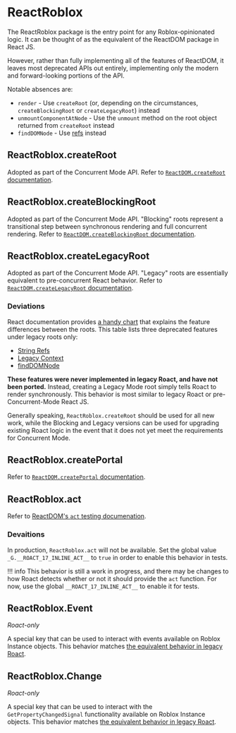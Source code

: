 # ReactRoblox

The ReactRoblox package is the entry point for any Roblox-opinionated logic. It can be thought of as the equivalent of the ReactDOM package in React JS.

However, rather than fully implementing all of the features of ReactDOM, it leaves most deprecated APIs out entirely, implementing only the modern and forward-looking portions of the API.

Notable absences are:

* `render` - Use `createRoot` (or, depending on the circumstances, `createBlockingRoot` or `createLegacyRoot`) instead
* `unmountComponentAtNode` - Use the `unmount` method on the root object returned from `createRoot` instead
* `findDOMNode` - Use [refs](https://reactjs.org/docs/refs-and-the-dom.html) instead

## ReactRoblox.createRoot
Adopted as part of the Concurrent Mode API. Refer to [`ReactDOM.createRoot` documentation](https://reactjs.org/docs/concurrent-mode-reference.html#createroot).

## ReactRoblox.createBlockingRoot
Adopted as part of the Concurrent Mode API. "Blocking" roots represent a transitional step between synchronous rendering and full concurrent rendering. Refer to [`ReactDOM.createBlockingRoot` documentation](https://reactjs.org/docs/concurrent-mode-adoption.html#migration-step-blocking-mode).

## ReactRoblox.createLegacyRoot
Adopted as part of the Concurrent Mode API. "Legacy" roots are essentially equivalent to pre-concurrent React behavior. Refer to [`ReactDOM.createLegacyRoot` documentation](https://reactjs.org/docs/concurrent-mode-adoption.html#migration-step-blocking-mode).

### Deviations
React documentation provides [a handy chart](https://reactjs.org/docs/concurrent-mode-adoption.html#feature-comparison) that explains the feature differences between the roots. This table lists three deprecated features under legacy roots only:

* [String Refs](https://reactjs.org/docs/refs-and-the-dom.html#legacy-api-string-refs)
* [Legacy Context](https://reactjs.org/docs/legacy-context.html)
* [findDOMNode](https://reactjs.org/docs/strict-mode.html#warning-about-deprecated-finddomnode-usage)

**These features were never implemented in legacy Roact, and have not been ported.** Instead, creating a Legacy Mode root simply tells Roact to render synchronously. This behavior is most similar to legacy Roact or pre-Concurrent-Mode React JS.

Generally speaking, `ReactRoblox.createRoot` should be used for all new work, while the Blocking and Legacy versions can be used for upgrading existing Roact logic in the event that it does not yet meet the requirements for Concurrent Mode.

## ReactRoblox.createPortal
Refer to [`ReactDOM.createPortal` documentation](https://reactjs.org/docs/portals.html).

<!-- Testing/globals only -->
## ReactRoblox.act
Refer to [ReactDOM's `act` testing documenation](https://reactjs.org/docs/test-utils.html#act).

### Devaitions
In production, `ReactRoblox.act` will not be available. Set the global value `_G.__ROACT_17_INLINE_ACT__` to `true` in order to enable this behavior in tests.

!!! info
	This behavior is still a work in progress, and there may be changes to how Roact detects whether or not it should provide the `act` function. For now, use the global `__ROACT_17_INLINE_ACT__` to enable it for tests.

## ReactRoblox.Event
*Roact-only*

A special key that can be used to interact with events available on Roblox Instance objects. This behavior matches [the equivalent behavior in legacy Roact](https://roblox.github.io/roact/guide/events/).

## ReactRoblox.Change
*Roact-only*

A special key that can be used to interact with the `GetPropertyChangedSignal` functionality available on Roblox Instance objects. This behavior matches [the equivalent behavior in legacy Roact](https://roblox.github.io/roact/guide/events/).
